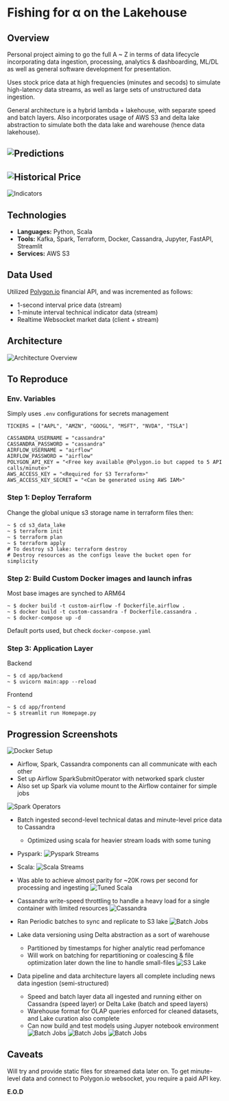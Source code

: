 # Fishing for α on the Lakehouse
## Overview
Personal project aiming to go the full A ~ Z in terms of data lifecycle incorporating data ingestion, processing, analytics & dashboarding, ML/DL as well as general software development for presentation. 

Uses stock price data at high frequencies (minutes and secods) to simulate high-latency data streams, as well as large sets of unstructured data ingestion. 

General architecture is a hybrid lambda + lakehouse, with separate speed and batch layers. Also incorporates usage of AWS S3 and delta lake abstraction to simulate both the data lake and warehouse (hence data lakehouse).

![Predictions](images/dl.png)
--
![Historical Price](images/historical.png)
--
![Indicators](images/technicals.png)

## Technologies
- **Languages:** Python, Scala
- **Tools:** Kafka, Spark, Terraform, Docker, Cassandra, Jupyter, FastAPI, Streamlit
- **Services:** AWS S3

## Data Used
Utilized [Polygon.io](https://polygon.io) financial API, and was incremented as follows:
- 1-second interval price data (stream)
- 1-minute interval technical indicator data (stream)
- Realtime Websocket market data (client + stream)

## Architecture
![Architecture Overview](images/architecture.png)

## To Reproduce 
### Env. Variables
Simply uses `.env` configurations for secrets management
```
TICKERS = ["AAPL", "AMZN", "GOOGL", "MSFT", "NVDA", "TSLA"]

CASSANDRA_USERNAME = "cassandra"
CASSANDRA_PASSWORD = "cassandra"
AIRFLOW_USERNAME = "airflow"
AIRFLOW_PASSWORD = "airflow"
POLYGON_API_KEY = "<Free key available @Polygon.io but capped to 5 API calls/minute>"
AWS_ACCESS_KEY = "<Required for S3 Terraform>"
AWS_ACCESS_KEY_SECRET = "<Can be generated using AWS IAM>"
```
### Step 1: Deploy Terraform
Change the global unique s3 storage name in terraform files then:
```
~ $ cd s3_data_lake 
~ $ terraform init
~ $ terraform plan 
~ $ terraform apply
# To destroy s3 lake: terraform destroy
# Destroy resources as the configs leave the bucket open for simplicity
```
### Step 2: Build Custom Docker images and launch infras
Most base images are synched to ARM64 
```
~ $ docker build -t custom-airflow -f Dockerfile.airflow .
~ $ docker build -t custom-cassandra -f Dockerfile.cassandra .
~ $ docker-compose up -d
```
Default ports used, but check `docker-compose.yaml`

### Step 3: Application Layer
Backend
```
~ $ cd app/backend
~ $ uvicorn main:app --reload
```
Frontend
```
~ $ cd app/frontend
~ $ streamlit run Homepage.py
```

## Progression Screenshots

![Docker Setup](images/docker.png)

- Airflow, Spark, Cassandra components can all communicate with each other
- Set up Airflow SparkSubmitOperator with networked spark cluster
- Also set up Spark via volume mount to the Airflow container for simple jobs

![Spark Operators](images/sparkOperator.png)

- Batch ingested second-level technical datas and minute-level price data to Cassandra
    - Optimized using scala for heavier stream loads with some tuning
- Pyspark:
![Pyspark Streams](images/stream_pyspark.png)
- Scala:
![Scala Streams](images/stream_scala.png)

- Was able to achieve almost parity for ~20K rows per second for processing and ingesting
![Tuned Scala](images/tuned_stream.png)

- Cassandra write-speed throttling to handle a heavy load for a single container with limited resources
![Cassandra](images/cassandra.png)

- Ran Periodic batches to sync and replicate to S3 lake
![Batch Jobs](images/batch.png)

- Lake data versioning using Delta abstraction as a sort of warehouse
    - Partitioned by timestamps for higher analytic read perfomance
    - Will work on batching for repartitioning or coalescing & file optimization later down the line to handle small-files
![S3 Lake](images/lake.png)

- Data pipeline and data architecture layers all complete including news data ingestion (semi-structured)
    - Speed and batch layer data all ingested and running either on Cassandra (speed layer) or Delta Lake (batch and speed layers)
    - Warehouse format for OLAP queries enforced for cleaned datasets, and Lake curation also complete
    - Can now build and test models using Jupyer notebook environment
![Batch Jobs](images/batch_complete.png)
![Batch Jobs](images/news_batch.png)
![Batch Jobs](images/notebook_sample.png)


## Caveats
Will try and provide static files for streamed data later on. 
To get minute-level data and connect to Polygon.io websocket, you require a paid API key.


**E.O.D**
